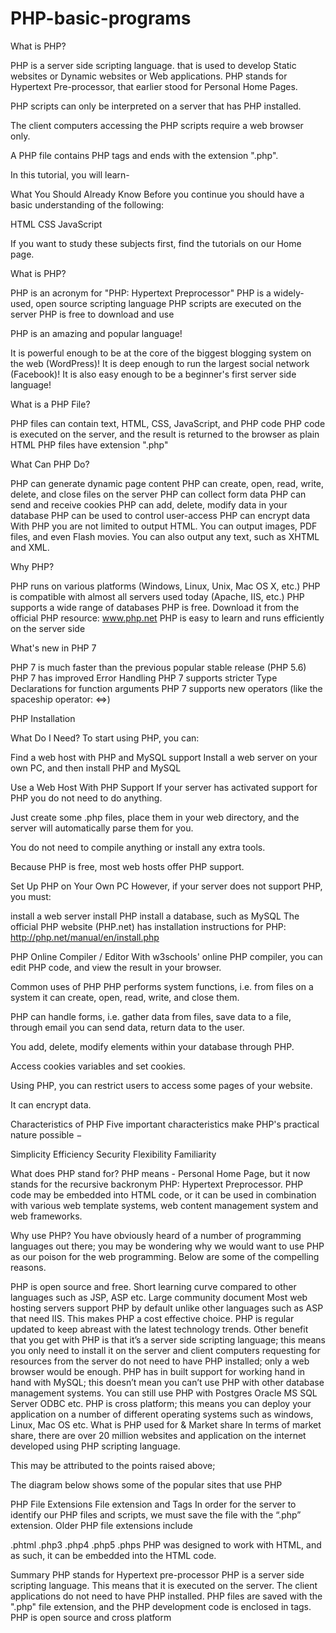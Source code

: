 # PHP-basic-programs

What is PHP?

PHP is a server side scripting language. that is used to develop Static websites or Dynamic websites or Web applications. PHP stands for Hypertext Pre-processor, that earlier stood for Personal Home Pages.

PHP scripts can only be interpreted on a server that has PHP installed.

The client computers accessing the PHP scripts require a web browser only.

A PHP file contains PHP tags and ends with the extension ".php".

In this tutorial, you will learn-

What You Should Already Know
Before you continue you should have a basic understanding of the following:

HTML
CSS
JavaScript

If you want to study these subjects first, find the tutorials on our Home page.

What is PHP?

PHP is an acronym for "PHP: Hypertext Preprocessor"
PHP is a widely-used, open source scripting language
PHP scripts are executed on the server
PHP is free to download and use

PHP is an amazing and popular language!

It is powerful enough to be at the core of the biggest blogging system on the web (WordPress)!
It is deep enough to run the largest social network (Facebook)!
It is also easy enough to be a beginner's first server side language!

What is a PHP File?

PHP files can contain text, HTML, CSS, JavaScript, and PHP code
PHP code is executed on the server, and the result is returned to the browser as plain HTML
PHP files have extension ".php"

What Can PHP Do?

PHP can generate dynamic page content
PHP can create, open, read, write, delete, and close files on the server
PHP can collect form data
PHP can send and receive cookies
PHP can add, delete, modify data in your database
PHP can be used to control user-access
PHP can encrypt data
With PHP you are not limited to output HTML. You can output images, PDF files, and even Flash movies. You can also output any text, such as XHTML and XML.

Why PHP?

PHP runs on various platforms (Windows, Linux, Unix, Mac OS X, etc.)
PHP is compatible with almost all servers used today (Apache, IIS, etc.)
PHP supports a wide range of databases
PHP is free. Download it from the official PHP resource: www.php.net
PHP is easy to learn and runs efficiently on the server side

What's new in PHP 7

PHP 7 is much faster than the previous popular stable release (PHP 5.6)
PHP 7 has improved Error Handling
PHP 7 supports stricter Type Declarations for function arguments
PHP 7 supports new operators (like the spaceship operator: <=>)

PHP Installation

What Do I Need?
To start using PHP, you can:

Find a web host with PHP and MySQL support
Install a web server on your own PC, and then install PHP and MySQL

Use a Web Host With PHP Support
If your server has activated support for PHP you do not need to do anything.

Just create some .php files, place them in your web directory, and the server will automatically parse them for you.

You do not need to compile anything or install any extra tools.

Because PHP is free, most web hosts offer PHP support.



Set Up PHP on Your Own PC
However, if your server does not support PHP, you must:

install a web server
install PHP
install a database, such as MySQL
The official PHP website (PHP.net) has installation instructions for PHP: http://php.net/manual/en/install.php


PHP Online Compiler / Editor
With w3schools' online PHP compiler, you can edit PHP code, and view the result in your browser.

Common uses of PHP
PHP performs system functions, i.e. from files on a system it can create, open, read, write, and close them.

PHP can handle forms, i.e. gather data from files, save data to a file, through email you can send data, return data to the user.

You add, delete, modify elements within your database through PHP.

Access cookies variables and set cookies.

Using PHP, you can restrict users to access some pages of your website.

It can encrypt data.

Characteristics of PHP
Five important characteristics make PHP's practical nature possible −

Simplicity
Efficiency
Security
Flexibility
Familiarity

What does PHP stand for?
PHP means - Personal Home Page, but it now stands for the recursive backronym PHP: Hypertext Preprocessor.
PHP code may be embedded into HTML code, or it can be used in combination with various web template systems, web content management system and web frameworks.

Why use PHP?
You have obviously heard of a number of programming languages out there; you may be wondering why we would want to use PHP as our poison for the web programming. Below are some of the compelling reasons.

PHP is open source and free.
Short learning curve compared to other languages such as JSP, ASP etc.
Large community document
Most web hosting servers support PHP by default unlike other languages such as ASP that need IIS. This makes PHP a cost effective choice.
PHP is regular updated to keep abreast with the latest technology trends.
Other benefit that you get with PHP is that it’s a server side scripting language; this means you only need to install it on the server and client computers requesting for resources from the server do not need to have PHP installed; only a web browser would be enough.
PHP has in built support for working hand in hand with MySQL; this doesn’t mean you can’t use PHP with other database management systems. You can still use PHP with
Postgres
Oracle
MS SQL Server
ODBC etc.
PHP is cross platform; this means you can deploy your application on a number of different operating systems such as windows, Linux, Mac OS etc.
What is PHP used for & Market share
In terms of market share, there are over 20 million websites and application on the internet developed using PHP scripting language.

This may be attributed to the points raised above;

The diagram below shows some of the popular sites that use PHP

PHP File Extensions
File extension and Tags In order for the server to identify our PHP files and scripts, we must save the file with the “.php” extension. Older PHP file extensions include

.phtml
.php3
.php4
.php5
.phps
PHP was designed to work with HTML, and as such, it can be embedded into the HTML code.


Summary
PHP stands for Hypertext pre-processor
PHP is a server side scripting language. This means that it is executed on the server. The client applications do not need to have PHP installed.
PHP files are saved with the ".php" file extension, and the PHP development code is enclosed in tags.
PHP is open source and cross platform
